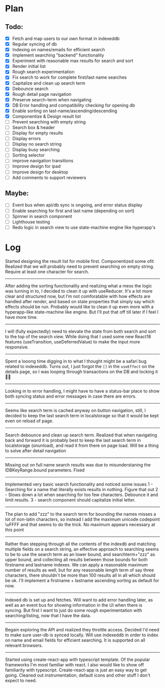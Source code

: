 # Plan

## Todo:

- [x] Fetch and map users to our own format in indexeddb
- [x] Regular syncing of db
- [x] Indexing on names/emails for efficient search
- [x] Implement searching "backend" functionality
- [x] Experiment with reasonable max results for search and sort
- [x] Render initial list
- [x] Rough search experimentation
- [x] Fix search to work for complete first/last name searches
- [x] Capitalize and clean up search term
- [x] Debounce search
- [x] Rough detail page navigation
- [x] Preserve search-term when navigating
- [x] DB Error handling and compatibility checking for opening db
- [x] Enable sorting on last-name/ascending/descending
- [x] Componentize & Design result list
- [ ] Prevent searching with empty string
- [ ] Search box & header
- [ ] Display for empty results
- [ ] Display errors
- [ ] DIsplay no search string
- [ ] Display busy searching
- [ ] Sorting selector
- [ ] improve navigation transitions
- [ ] Improve design for ipad
- [ ] Improve design for desktop
- [ ] Add comments to support reviewers

## Maybe:

- [ ] Event bus when api/db sync is ongoing, and error status display
- [ ] Enable searching for first and last name (depending on sort)
- [ ] Spinner in search component
- [ ] Lighthouse testing
- [ ] Redo logic in search view to use state-machine engine like hyperapp's

# Log

Started designing the result list for mobile first. Componentized some ofit
Realized that we will probably need to prevent searching on empty string. Require
at least one character for search.

---

After adding the sorting functionality and realizing what a mess the logic
was turning in to, I decided to clean it up with useReducer. It's a lot
more clear and structured now, but I'm not comforatable with how effects
are handled after render, and based on state properties that simply say
which effects should be run. Probably would like to clean it up even more
with a hyperapp-like state-machine like engine. But I'll put that off till
later if I feel I have more time.

---

I will (fully expectedly) need to elevate the state from both search and sort to the top of the search view. While doing that I used some new React18 features (useTransition, useDeferredValue) to make the input more responsive.

---

Spent a looong time digging in to what I thought might be a safari bug related
to indexeddb. Turns out, I just forgot the `[]` in the `useEffect` on the details
page, so I was looping through transactions on the DB and locking it 🤦‍♂️

---

Looking in to error handling, I might have to have a status-bar place to show
both syncing status and error messages in case there are errors.

---

Seems like search term is cached anyway on button navigation,
still, I decided to keep the last search term in localstorage so that
it would be kept even on reload of page.

---

Search debounce and clean up search term. Realized that when navigating back and forward
it is probably best to keep the last search term in localstorage (onunload), and
read it from there on page load. Will be a thing to solve after detail navigation

---

Missing out on full name search results was due to misunderstaning the IDBKeyRange.bound parameters. Fixed

---

Implemented very basic search functionality and noticed some issues
1 - Searching for a name that literally exists results in nothing. Figure that out
2 - Slows down a lot when searching for too few characters. Debounce it and limit results.
3 - search component should capitalize initial letter.

---

The plan to add "zzz" to the search term for bounding the names misses a lot of non-latin characters, so instead I add the maximum unicode codepoint \\uFFFF and that seems to do the trick. No maximum appears necessary at this point

---

Rather than stepping through all the contents of the indexdb and matching multiple fields
on a search string, an effective approach to searching seems to be to use the search term
as an lower bound, and searchterm+"zzz" as upper bound, and collecting all results
between those bounds for both firstname and lastname indexes. We can apply a reasonable maximum number of results as well, but for any reasonable length term of say three characters, there shouldn't be more than 100 results all in all which should be ok.
I'll implement a firstname + lastname ascending sorting as default for now.

---

Indexed db is set up and fetches. Will want to add error handling later, as well as an event bus for showing information in the UI when there is syncing. But first I want to
just do some rough experimentation with searching/listing, now that I have the data.

---

Begain exploring the API and realized they throttle access. Decided I'd need to make sure user-db is synced locally. Will use indexeddb in order to index on name and email fields for efficient searching. It is supported on all relevant browsers.

---

Started using create-react-app with typescript template. Of the popular
frameworks I'm most familiar with react. I also would like to show off
familiarity with typescript. Create-react-app is just an easy way to get
going. Cleaned out instrumentation, default icons and other stuff I don't
expect to need.
